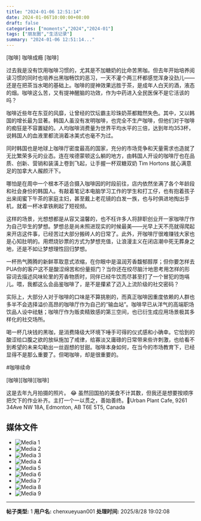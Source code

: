 ```yaml
---
title: "2024-01-06 12:51:14"
date: 2024-01-06T10:00:00+08:00
draft: false
categories: ["moments","2024","2024-01"]
tags: ["朋友圈","生活记录"]
summary: "2024-01-06 12:51:14..."
---
```


[咖啡] 咖啡成瘾 [咖啡]

过去我是没有饮用咖啡习惯的，尤其是不加糖奶的比命苦黑咖。但去年开始培养阅读习惯的同时也培养出黑咖畅饮的恶习，一天不灌个两三杯都感觉浑身没劲儿——还是在把茶当水喝的基础上。咖啡的提神效果远胜于茶，是成年人白天的酒，液态的烟。咖啡这么苦，又有提神醒脑的功效，作为中药进入全民医保不是它活该的吗？

咖啡近些年在东亚的风靡，让曾经的饮坛霸主珍珠奶茶都黯然失色。其中，又以韩国的增长最为显著。韩国人虽没有发明咖啡，也完全不生产咖啡，但他们对于咖啡的痴狂是不容置疑的。人均咖啡消费量为世界平均水平的三倍，达到年均353杯，说韩国人的血液里都流淌着冰美式也毫不为过。

同时韩国也是地球上咖啡厅密度最高的国家，充分的市场竞争和天量需求也造就了无比繁荣多元的业态。连在埃德蒙顿这么躺的地方，由韩国人开设的咖啡厅也在品质、创新、营销和装潢上卷到飞起，让手握一杯双糖双奶 Tim Hortons 就心满意足的加拿大人赧颜汗下。

哪怕是在周中一个根本不适合摄入咖啡因的时段前往，店内依然坐满了各个年龄段和社会身份的韩国人。有敲着笔记本电脑学习工作的学生和打工仔，也有抱着孩子出来闺蜜下午茶的家庭主妇，甚至戴上老花镜的白发一族，也与时俱进地掏出手机，就着一杯冰拿铁刷起了短视频。

这样的场景，光想想都是从容又温馨的，也不枉许多人将辞职创业开一家咖啡厅作为自己毕生的梦想。梦想总是尚未照进现实的时候最美——光早上天不亮就得爬起来开店这件事，已经苦过大部分搬砖人的日常了。此外，开咖啡厅很难赚钱大家也是心知肚明的。用燃烧钞票的方式为梦想充值，让浪漫主义在闭店潮中死无葬身之地，还是不如让梦想理性回归梦想。

一杯热气腾腾的新鲜萃取意式浓缩，在你眼中是温润芳香馥郁醇厚；但你要怎样去PUA你的客户这不是酸涩绵苦和份量抠门？当你还在绞尽脑汁地思考用怎样的形容词去描述风味轮里的芳香物质时，同伴已经牛饮而尽甚至打了一个冒犯的饱嗝儿。喂，我都这么会品鉴咖啡了，是不是攥紧了迈入上流阶级的社交密码？

实际上，大部分人对于咖啡的口味是不算挑剔的，而真正咖啡因重度依赖的人群也多半不会选择溢价高昂的咖啡厅作为自己的“输血站”。咖啡早已从洋气的高端职场饮品人设中祛魅；咖啡厅作为贩卖精致感的第三空间，也已衍生成应用场景极其多样化的社交场所。

喝一杯几块钱的黑咖，是消费降级大环境下唾手可得的仪式感和小确幸。它恰到的酸涩给口腹之欲的放纵施加了戒律，给寡淡又庸碌的日常带来些许刺激，也给看不到希望的未来勾勒出一丝遐想的甘甜。咖啡本身如何，在当今的市场教育下，已经显得不是那么重要了。但喝咖啡，却是很重要的。

#咖啡续命

[咖啡][咖啡][咖啡]

这是去年九月拍摄的照片。 😂 虽然回国拍的美食不计其数，但我还是想要按顺序把欠下的作业补齐。主打一个一以贯之，善始善终。
​
​📍Urban Plant Cafe, 9261 34Ave NW 18A, Edmonton, AB T6E 5T5, Canada

## 媒体文件

- ![Media 1](/Moments/photos/2024-01-06/202401061251140.jpg)
- ![Media 2](/Moments/photos/2024-01-06/202401061251141.jpg)
- ![Media 3](/Moments/photos/2024-01-06/202401061251142.jpg)
- ![Media 4](/Moments/photos/2024-01-06/202401061251143.jpg)
- ![Media 5](/Moments/photos/2024-01-06/202401061251144.jpg)
- ![Media 6](/Moments/photos/2024-01-06/202401061251145.jpg)
- ![Media 7](/Moments/photos/2024-01-06/202401061251146.jpg)
- ![Media 8](/Moments/photos/2024-01-06/202401061251147.jpg)
- ![Media 9](/Moments/photos/2024-01-06/202401061251148.jpg)

---

**帖子类型:** 1
**用户名:** chenxueyuan001
**处理时间:** 2025/8/28 19:02:08